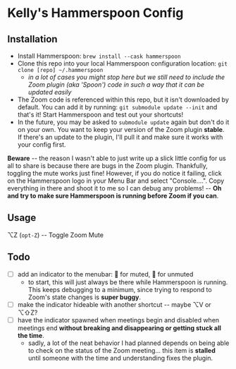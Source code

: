 # Kelly's Hammerspoon Config

## Installation

- Install Hammerspoon: `brew install --cask hammerspoon`
- Clone this repo into your local Hammerspoon configuration location: `git clone [repo] ~/.hammerspoon`
    - *in a lot of cases you might stop here but we still need to include the Zoom plugin (aka 'Spoon') code in such a way that it can be updated easily*
- The Zoom code is referenced within this repo, but it isn't downloaded by default. You can add it by running: `git submodule update --init` and that's it! Start Hammerspoon and test out your shortcuts!
- In the future, you may be asked to `submodule update` again but don't do it on your own. You want to keep your version of the Zoom plugin **stable**. If there's an update to the plugin, I'll pull it and make sure it works with your config first.

**Beware** -- the reason I wasn't able to just write up a slick little config for us all to share is because there are bugs in the Zoom plugin. Thankfully, toggling the mute works just fine! However, if you do notice it failing, click on the Hammerspoon logo in your Menu Bar and select "Console....". Copy everything in there and shoot it to me so I can debug any problems! -- __Oh and try to make sure Hammerspoon is running before Zoom if you can__.

## Usage

⌥Z (`opt-Z`) -- Toggle Zoom Mute

## Todo
- [ ] add an indicator to the menubar: :apple: for muted, :green_apple: for unmuted
    - to start, this will just always be there while Hammerspoon is running. This keeps debugging to a minimum, since trying to respond to Zoom's state changes is **super buggy**.
- [ ] make the indicator hideable with another shortcut -- maybe ⌥V or ⌥⇧Z?
- [ ] have the indicator spawned when meetings begin and disabled when meetings end **without breaking and disappearing or getting stuck all the time**.
    - sadly, a lot of the neat behavior I had planned depends on being able to check on the status of the Zoom meeting... this item is __stalled__ until someone with the time and understanding fixes the plugin.